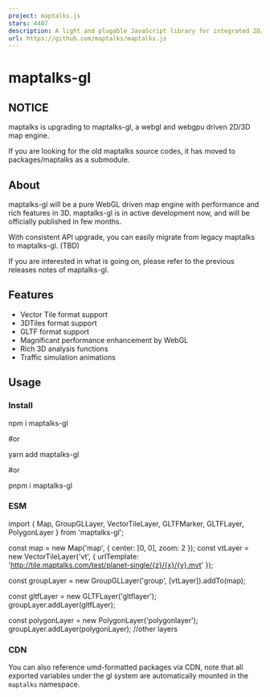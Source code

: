 ```yaml
---
project: maptalks.js
stars: 4407
description: A light and plugable JavaScript library for integrated 2D/3D maps.
url: https://github.com/maptalks/maptalks.js
---
```


maptalks-gl
===========

NOTICE
------

maptalks is upgrading to maptalks-gl, a webgl and webgpu driven 2D/3D map engine.

If you are looking for the old maptalks source codes, it has moved to packages/maptalks as a submodule.

About
-----

maptalks-gl will be a pure WebGL driven map engine with performance and rich features in 3D. maptalks-gl is in active development now, and will be officially published in few months.

With consistent API upgrade, you can easily migrate from legacy maptalks to maptalks-gl. (TBD)

If you are interested in what is going on, please refer to the previous releases notes of maptalks-gl.

Features
--------

-   Vector Tile format support
-   3DTiles format support
-   GLTF format support
-   Magnificant performance enhancement by WebGL
-   Rich 3D analysis functions
-   Traffic simulation animations

Usage
-----

### Install

npm i maptalks-gl

#or

yarn add maptalks-gl

#or

pnpm i maptalks-gl

### ESM

import {
    Map,
    GroupGLLayer,
    VectorTileLayer,
    GLTFMarker,
    GLTFLayer,
    PolygonLayer
} from 'maptalks-gl';

const map \= new Map('map', {
    center: \[0, 0\],
    zoom: 2
});
const vtLayer \= new VectorTileLayer('vt', {
    urlTemplate: 'http://tile.maptalks.com/test/planet-single/{z}/{x}/{y}.mvt'
});

const groupLayer \= new GroupGLLayer('group', \[vtLayer\]).addTo(map);

const gltfLayer \= new GLTFLayer('gltflayer');
groupLayer.addLayer(gltfLayer);

const polygonLayer \= new PolygonLayer('polygonlayer');
groupLayer.addLayer(polygonLayer);
//other layers

### CDN

You can also reference umd-formatted packages via CDN, note that all exported variables under the gl system are automatically mounted in the `maptalks` namespace.

<script type\="text/javascript" src\="https://unpkg.com/maptalks-gl/dist/maptalks-gl.js"\></script\>
<script type\="text/javascript"\>
    const map \= new maptalks.Map('map', {
        center: \[0, 0\],
        zoom: 2
    });
    const vtLayer \= new maptalks.VectorTileLayer('vt', {
        urlTemplate: 'http://tile.maptalks.com/test/planet-single/{z}/{x}/{y}.mvt'
    });

    const groupLayer \= new maptalks.GroupGLLayer('group', \[vtLayer\]).addTo(map);

    const gltfLayer \= new maptalks.GLTFLayer('gltflayer');
    groupLayer.addLayer(gltfLayer)
    const polygonLayer \= new maptalks.PolygonLayer('polygonlayer');
    groupLayer.addLayer(polygonLayer);
    //other layers
</script\>

### Optional transcoders

If you need to introduce optional draco, ktx2 and other gl format decoding plugins, just introduce the decoding plugins after introducing the summary package as before:

import {
    Map,
    Geo3DTilesLayer,
    GLTFLayer
} from 'maptalks-gl';
import '@maptalks/transcoders.draco';
import '@maptalks/transcoders.crn';
import '@maptalks/transcoders.ktx2';

or with umd bundle：

<link rel\="stylesheet" href\="https://unpkg.com/maptalks-gl/dist/maptalks-gl.css"\>
<script type\="text/javascript" src\="https://unpkg.com/maptalks-gl/dist/maptalks-gl.js"\></script\>
<script type\="text/javascript" src\="https://unpkg.com/@maptalks/transcoders.draco/dist/transcoders.draco.js"\></script\>
<script type\="text/javascript" src\="https://unpkg.com/@maptalks/transcoders.crn/dist/transcoders.crn.js"\></script\>
<script type\="text/javascript" src\="https://unpkg.com/@maptalks/transcoders.ktx2/dist/transcoders.ktx2.js"\></script\>

Packages introductions
----------------------

### basic libraries

-   `gltf-loader` gltf format parsing library.
-   `reshader.gl` A regl-based implementation of the 3D rendering interface, including renderer, scene, mesh, material and other commonly used rendering base classes and predefined rendering materials, such as PBR.

### Map

-   `maptalks` maptalks library source codes.

### Layers

-   `gl` WebGL base layer functionality, including GroupGLLayer, terrain, post-processing and various 3D mask implementations.
-   `layer-3dtiles` Implementation of the 3dtiles layer (Geo3DTilesLayer).
-   `layer-gltf` Implementation of gltf layer (GLTFLayer/GLTFMarker).
-   `layer-video` video layer (VideoLayer/VideoSurface) implementation

### Vector tiles

-   `vt-plugin` Interface definition for the vector tile rendering plugin.
-   `vt` Vector tile layer (VectorTileLayer/GeoJSONVectorTileLayer) implementation.

### Three-dimensional analysis

-   `analysis` Implementation of various 3D analysis functions.
-   `traffic` Implementation of traffic simulation.

### transcoders

-   `transcoders.crn` crn format parsing library
-   `transcoders.draco` draco format parser library
-   `transcoders.ktx` ktx2 compressed texture format parser library.

Installation and compilation
----------------------------

### node environment

The current minimum node environment is 18.16.1, if you don't meet the minimum node version requirement, you can use nvm / fnm to manage the node version.

### pnpm version

Currently this project is using pnpm@9.x.

### Install dependencies

pnpm i

### Compile

pnpm build

### Debugging

If you need to debug the code base in watch mode, and the target of the compilation contains the source code, run the following command in the root folder of package you are debugging:

pnpm run dev

Test
----

The project uses karma or electron-mocha (vt vs. layer-3dtiles) as the test framework, and the test cases are written based on mocha syntax.

### Run a full test of the project

Run `npm test` under each project.

### Run the tests for the specified use case

-   If the project is based on electron-mocha, run the

pnpm run tdd -- -g “spec keywords”

-   If the project is based on karma, you need to modify the test source code to specify the use cases to run via the only method in mocha, e.g..

it('spec name', () \=> {});

Change to:

it.only('spec name', () \=> {});
